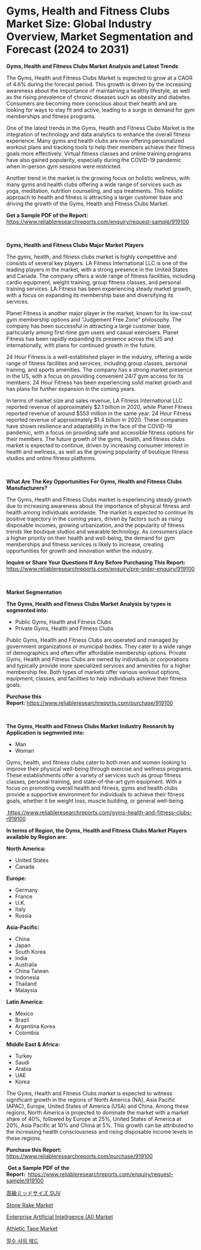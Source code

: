 <p><h1>Gyms, Health and Fitness Clubs Market Size: Global Industry Overview, Market Segmentation and Forecast (2024 to 2031)</h1></p><p><strong>Gyms, Health and Fitness Clubs Market Analysis and Latest Trends</strong></p>
<p><p>The Gyms, Health and Fitness Clubs Market is expected to grow at a CAGR of 4.6% during the forecast period. This growth is driven by the increasing awareness about the importance of maintaining a healthy lifestyle, as well as the rising prevalence of chronic diseases such as obesity and diabetes. Consumers are becoming more conscious about their health and are looking for ways to stay fit and active, leading to a surge in demand for gym memberships and fitness programs.</p><p>One of the latest trends in the Gyms, Health and Fitness Clubs Market is the integration of technology and data analytics to enhance the overall fitness experience. Many gyms and health clubs are now offering personalized workout plans and tracking tools to help their members achieve their fitness goals more effectively. Virtual fitness classes and online training programs have also gained popularity, especially during the COVID-19 pandemic when in-person gym sessions were restricted.</p><p>Another trend in the market is the growing focus on holistic wellness, with many gyms and health clubs offering a wide range of services such as yoga, meditation, nutrition counseling, and spa treatments. This holistic approach to health and fitness is attracting a larger customer base and driving the growth of the Gyms, Health and Fitness Clubs Market.</p></p>
<p><strong>Get a Sample PDF of the Report:&nbsp;</strong> <a href="https://www.reliableresearchreports.com/enquiry/request-sample/919100">https://www.reliableresearchreports.com/enquiry/request-sample/919100</a></p>
<p>&nbsp;</p>
<p><strong>Gyms, Health and Fitness Clubs Major Market Players</strong></p>
<p><p>The gyms, health, and fitness clubs market is highly competitive and consists of several key players. LA Fitness International LLC is one of the leading players in the market, with a strong presence in the United States and Canada. The company offers a wide range of fitness facilities, including cardio equipment, weight training, group fitness classes, and personal training services. LA Fitness has been experiencing steady market growth, with a focus on expanding its membership base and diversifying its services.</p><p>Planet Fitness is another major player in the market, known for its low-cost gym membership options and "Judgement Free Zone" philosophy. The company has been successful in attracting a large customer base, particularly among first-time gym users and casual exercisers. Planet Fitness has been rapidly expanding its presence across the US and internationally, with plans for continued growth in the future.</p><p>24 Hour Fitness is a well-established player in the industry, offering a wide range of fitness facilities and services, including group classes, personal training, and sports amenities. The company has a strong market presence in the US, with a focus on providing convenient 24/7 gym access for its members. 24 Hour Fitness has been experiencing solid market growth and has plans for further expansion in the coming years.</p><p>In terms of market size and sales revenue, LA Fitness International LLC reported revenue of approximately $2.1 billion in 2020, while Planet Fitness reported revenue of around $553 million in the same year. 24 Hour Fitness reported revenue of approximately $1.4 billion in 2020. These companies have shown resilience and adaptability in the face of the COVID-19 pandemic, with a focus on providing safe and accessible fitness options for their members. The future growth of the gyms, health, and fitness clubs market is expected to continue, driven by increasing consumer interest in health and wellness, as well as the growing popularity of boutique fitness studios and online fitness platforms.</p></p>
<p>&nbsp;</p>
<p><strong>What Are The Key Opportunities For Gyms, Health and Fitness Clubs Manufacturers?</strong></p>
<p><p>The Gyms, Health and Fitness Clubs market is experiencing steady growth due to increasing awareness about the importance of physical fitness and health among individuals worldwide. The market is expected to continue its positive trajectory in the coming years, driven by factors such as rising disposable incomes, growing urbanization, and the popularity of fitness trends like boutique studios and wearable technology. As consumers place a higher priority on their health and well-being, the demand for gym memberships and fitness services is likely to increase, creating opportunities for growth and innovation within the industry.</p></p>
<p><strong>Inquire or Share Your Questions If Any Before Purchasing This Report:</strong> <a href="https://www.reliableresearchreports.com/enquiry/pre-order-enquiry/919100">https://www.reliableresearchreports.com/enquiry/pre-order-enquiry/919100</a></p>
<p>&nbsp;</p>
<p><strong>Market Segmentation</strong></p>
<p><strong>The Gyms, Health and Fitness Clubs Market Analysis by types is segmented into:</strong></p>
<p><ul><li>Public Gyms, Health and Fitness Clubs</li><li>Private Gyms, Health and Fitness Clubs</li></ul></p>
<p><p>Public Gyms, Health and Fitness Clubs are operated and managed by government organizations or municipal bodies. They cater to a wide range of demographics and often offer affordable membership options. Private Gyms, Health and Fitness Clubs are owned by individuals or corporations and typically provide more specialized services and amenities for a higher membership fee. Both types of markets offer various workout options, equipment, classes, and facilities to help individuals achieve their fitness goals.</p></p>
<p><strong>Purchase this Report:&nbsp;</strong><a href="https://www.reliableresearchreports.com/purchase/919100">https://www.reliableresearchreports.com/purchase/919100</a></p>
<p>&nbsp;</p>
<p><strong>The Gyms, Health and Fitness Clubs Market Industry Research by Application is segmented into:</strong></p>
<p><ul><li>Man</li><li>Woman</li></ul></p>
<p><p>Gyms, health, and fitness clubs cater to both men and women looking to improve their physical well-being through exercise and wellness programs. These establishments offer a variety of services such as group fitness classes, personal training, and state-of-the-art gym equipment. With a focus on promoting overall health and fitness, gyms and health clubs provide a supportive environment for individuals to achieve their fitness goals, whether it be weight loss, muscle building, or general well-being.</p></p>
<p><a href="https://www.reliableresearchreports.com/gyms-health-and-fitness-clubs-r919100">&nbsp;https://www.reliableresearchreports.com/gyms-health-and-fitness-clubs-r919100</a></p>
<p><strong>In terms of Region, the Gyms, Health and Fitness Clubs Market Players available by Region are:</strong></p>
<p>
    <p> <strong> North America: </strong>
        <ul>
            <li>United States</li>
            <li>Canada</li>
        </ul>
        </p> 
    <p> <strong> Europe: </strong>
        <ul>
            <li>Germany</li>
            <li>France</li>
            <li>U.K.</li>
            <li>Italy</li>
            <li>Russia</li>
        </ul>
        </p> 
    <p> <strong> Asia-Pacific: </strong>
        <ul>
            <li>China</li>
            <li>Japan</li>
            <li>South Korea</li>
            <li>India</li>
            <li>Australia</li>
            <li>China Taiwan</li>
            <li>Indonesia</li>
            <li>Thailand</li>
            <li>Malaysia</li>
        </ul>
        </p> 
    <p> <strong> Latin America: </strong>
        <ul>
            <li>Mexico</li>
            <li>Brazil</li>
            <li>Argentina Korea</li>
            <li>Colombia</li>
        </ul>
        </p> 
    <p> <strong> Middle East & Africa: </strong>
        <ul>
            <li>Turkey</li>
            <li>Saudi</li>
            <li>Arabia</li>
            <li>UAE</li>
            <li>Korea</li>
        </ul>
    </p>
    </p>
<p><p>The Gyms, Health and Fitness Clubs market is expected to witness significant growth in the regions of North America (NA), Asia Pacific (APAC), Europe, United States of America (USA) and China. Among these regions, North America is projected to dominate the market with a market share of 40%, followed by Europe at 25%, United States of America at 20%, Asia Pacific at 10% and China at 5%. This growth can be attributed to the increasing health consciousness and rising disposable income levels in these regions.</p></p>
<p><strong>Purchase this Report: </strong><a href="https://www.reliableresearchreports.com/purchase/919100">https://www.reliableresearchreports.com/purchase/919100</a></p>
<p>&nbsp;<strong>Get a Sample PDF of the Report:&nbsp;&nbsp;</strong><a href="https://www.reliableresearchreports.com/enquiry/request-sample/919100">https://www.reliableresearchreports.com/enquiry/request-sample/919100</a></p>
<p><strong></strong></p>
<p><p><a href="https://medium.com/@lewisbechtelar1964/%E9%AB%98%E7%B4%9A%E4%B8%AD%E5%9E%8Bsuv%E5%B8%82%E5%A0%B4%E8%A6%8F%E6%A8%A1%E3%81%AF-%E3%82%B0%E3%83%AD%E3%83%BC%E3%83%90%E3%83%AB%E7%94%A3%E6%A5%AD%E3%81%AB%E3%81%8A%E3%81%91%E3%82%8B%E3%83%99%E3%82%B9%E3%83%88%E3%83%9E%E3%83%BC%E3%82%B1%E3%83%86%E3%82%A3%E3%83%B3%E3%82%B0%E3%83%81%E3%83%A3%E3%83%8D%E3%83%AB%E3%82%92%E6%98%8E%E3%82%89%E3%81%8B%E3%81%AB%E3%81%99%E3%82%8B-7c462bbfba90">高級ミッドサイズ SUV</a></p><p><a href="https://www.linkedin.com/pulse/stone-rake-market-comprehensive-assessment-type-application-geography-v8xcf">Stone Rake Market</a></p><p><a href="https://github.com/maudAbbott7/Market-Research-Report-List-1/blob/main/enterprise-artificial-intelligence-ai-market.md">Enterprise Artificial Intelligence (AI) Market</a></p><p><a href="https://issuu.com/reportprime-2/docs/athletic-tape-market-size-2030.pptx">Athletic Tape Market</a></p><p><a href="https://medium.com/@angelardelean202220221/%EB%AC%BC-%EC%A0%88%EC%95%BD-%EC%83%A4%EC%9B%8C-%ED%97%A4%EB%93%9C-%EC%8B%9C%EC%9E%A5-%EB%B6%84%EC%84%9D-cagr-%EC%8B%9C%EC%9E%A5-%EC%84%B8%EB%B6%84%ED%99%94-%EB%B0%8F-%EA%B8%80%EB%A1%9C%EB%B2%8C-%EC%82%B0%EC%97%85-%EA%B0%9C%EC%9A%94-7614fb31a4c8">절수 샤워 헤드</a></p></p>